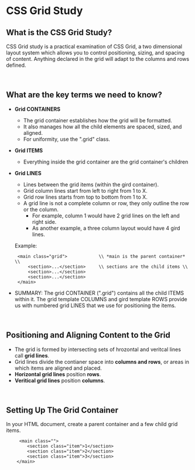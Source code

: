# CSS Grid Study 

## What is the CSS Grid Study?
CSS Grid study is a practical examination of CSS Grid, a two dimensional layout system which allows you to control positioning, sizing, and spacing of content.  Anything declared in the grid will adapt to the columns and rows defined.

<br>

## What are the key terms we need to know?
* **Grid CONTAINERS**
   * The grid container establishes how the grid will be formatted.
   * It also manages how all the child elements are spaced, sized, and aligned.
   * For uniformity, use the ".grid" class. 
   
* **Grid ITEMS**
   * Everything inside the grid container are the grid container's children
   
* **Grid LINES**
   * Lines between the grid items (within the gird container).
   * Grid column lines start from left to right from 1 to X.
   * Grid row lines starts from top to bottom from 1 to X.
   * A grid line is not a complete column or row, they only outline the row or the column.
      * For example, column 1 would have 2 grid lines on the left and right side.
      * As another example, a three column layout would have 4 gird lines.

   Example:
   ```
    <main class="grid">            \\ *main is the parent container* \\
        <section>...</section>     \\ sections are the child items \\
        <section>...</section>
        <section>...</section>
    </main>
   ```

* SUMMARY: The grid CONTAINER (".grid") contains all the child ITEMS within it.  The grid template COLUMNS and gird template ROWS provide us with numbered grid LINES that we use for positioning the items.


<br>

## Positioning and Aligning Content to the Grid

* The grid is formed by intersecting sets of hrozontal and veritcal lines call **grid lines**.
* Grid lines divide the contianer space into **columns and rows**, or areas in which items are aligned and placed.
* **Horizontal grid lines** position **rows**.
* **Veritical grid lines** position **columns**. 

<br>

## Setting Up The Grid Container

In your HTML document, create a parent container and a few child grid items.
```
     <main class="">
        <section class="item">1</section>
        <section class="item">2</section>
        <section class="item">3</section>
    </main>
```
